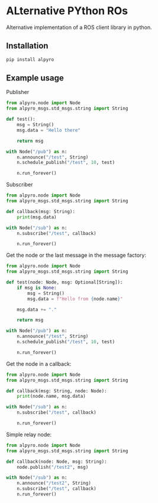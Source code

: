 # **AL**ternative **PY**thon **RO**s
Alternative implementation of a ROS client library in python.

## Installation
```bash
pip install alpyro
```

## Example usage
Publisher
```python
from alpyro.node import Node
from alpyro_msgs.std_msgs.string import String

def test():
    msg = String()
    msg.data = "Hello there"

    return msg

with Node("/pub") as n:
    n.announce("/test", String)
    n.schedule_publish("/test", 10, test)

    n.run_forever()
```

Subscriber
```python
from alpyro.node import Node
from alpyro_msgs.std_msgs.string import String

def callback(msg: String):
    print(msg.data)

with Node("/sub") as n:
    n.subscribe("/test", callback)

    n.run_forever()
```

Get the node or the last message in the message factory:
```python
from alpyro.node import Node
from alpyro_msgs.std_msgs.string import String

def test(node: Node, msg: Optional[String]):
    if msg is None:
        msg = String()
        msg.data = f"Hello from {node.name}"

    msg.data += "."

    return msg

with Node("/pub") as n:
    n.announce("/test", String)
    n.schedule_publish("/test", 10, test)

    n.run_forever()
```

Get the node in a callback:
```python
from alpyro.node import Node
from alpyro_msgs.std_msgs.string import String

def callback(msg: String, node: Node):
    print(node.name, msg.data)

with Node("/sub") as n:
    n.subscribe("/test", callback)

    n.run_forever()
```

Simple relay node:
```python
from alpyro.node import Node
from alpyro_msgs.std_msgs.string import String

def callback(node: Node, msg: String):
    node.publish("/test2", msg)

with Node("/sub") as n:
    n.announce("/test2", String)
    n.subscribe("/test", callback)
    n.run_forever()
```
